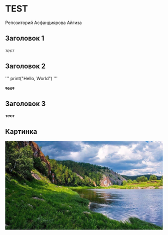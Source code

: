 # TEST

Репозиторий Асфандиярова Айгиза

## Заголовок 1

_тест_

## Заголовок 2 
'''
print("Hello, World")
'''

~~тест~~

## Заголовок 3

__тест__
## Картинка
![alt text](https://github.com/AygizAsfandiyarov/test/blob/main/%D0%BA%D0%B0%D1%80%D1%82%D0%B8%D0%BD%D0%BA%D0%B0.jpg "kartinka")
